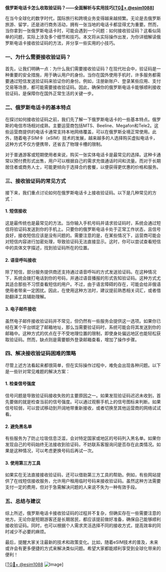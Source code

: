 **俄罗斯电话卡怎么收取验证码？——全面解析与实用技巧[[TG💪+ @esim1088](https://t.me/s/esim1088)]**

在当今全球化的数字时代，国际旅行和跨境业务变得越来越频繁。无论是去俄罗斯旅游、留学，还是进行商务活动，拥有一张当地的电话卡都显得尤为重要。然而，当你拿到一张俄罗斯电话卡时，可能会遇到一个问题：如何接收验证码？这看似简单的问题，实际上涉及多个细节和技巧。本文将从实际操作出发，为你详细解读俄罗斯电话卡接收验证码的方法，并分享一些实用的小技巧。

### 一、为什么需要接收验证码？

首先，让我们明确一点：为什么我们需要接收验证码？在现代社会中，验证码是一种重要的安全措施，用于确认用户的身份。当你在国外使用手机时，许多服务都需要通过短信发送验证码来验证你的身份。例如，注册新账户、登录某些应用、支付交易等场景，都可能需要接收验证码。因此，确保你的俄罗斯电话卡能够顺利接收验证码，是保障你在国外正常生活的关键一步。

### 二、俄罗斯电话卡的基本特点

在探讨如何接收验证码之前，我们先了解一下俄罗斯电话卡的一些基本特点。俄罗斯的电信市场相对成熟，主要运营商包括MTS、Beeline、Megafon和Tele2。这些运营商提供的电话卡通常支持本地网络覆盖，可以在俄罗斯全境正常使用。此外，随着电子SIM卡（eSIM）技术的发展，越来越多的人选择购买虚拟电话卡，这种方式不仅方便携带，还省去了物理卡槽的限制。

对于普通游客或短期使用者来说，购买一张实体电话卡是最常见的选择。这种卡通常以预付费形式出售，用户可以根据自己的需求充值通话时间和流量。而对于长期居住者或商务人士，可能更倾向于选择合约套餐，以便获得更优惠的价格和服务。

### 三、接收验证码的常见方式

接下来，我们重点讨论如何在俄罗斯电话卡上接收验证码。以下是几种常见的方式：

#### 1. **短信接收**
这是最传统也是最常见的方法。当你输入手机号码并请求验证码时，系统会通过短信将验证码发送到你的手机上。只要你的俄罗斯电话卡处于正常工作状态，且信号良好，接收短信应该是没有问题的。需要注意的是，在某些情况下，运营商可能会对短信内容进行加密处理，导致验证码无法直接显示。这时，你可以尝试查看短信中的具体文字描述，找到验证码所在的位置。

#### 2. **语音呼叫接收**
除了短信，部分服务提供商还支持通过语音呼叫的方式发送验证码。在这种情况下，系统会拨打电话到你的号码，并通过语音播报的形式告知验证码。这种方式尤其适合那些不习惯查看短信的用户。不过，由于语言障碍的存在，可能会给非俄语使用者带来一定困扰。因此，在使用这种方法时，建议提前熟悉相关词汇，或者借助翻译工具辅助理解。

#### 3. **电子邮件接收**
虽然电子邮件接收验证码并不常见，但仍然有一些服务会提供这一选项。如果你已经在某个平台绑定了邮箱地址，那么当需要验证码时，系统可能会将其发送到你的邮箱中。这种方式的优点在于不受地理位置的限制，即使身处偏远地区也能轻松获取验证码。然而，缺点则是需要额外登录邮箱查看，增加了操作步骤。

### 四、解决接收验证码困难的策略

尽管上述方法看起来都很简单，但在实际操作过程中，难免会出现各种问题。以下是一些针对常见难题的解决方案：

#### 1. **检查信号强度**
信号问题是导致验证码接收失败的主要原因之一。如果发现验证码迟迟未收到，首先要做的就是检查当前的信号强度。可以通过观察手机上的信号图标来判断。如果信号较弱，可以尝试移动到开阔地带重新接收，或者切换至其他运营商的网络试试看。

#### 2. **避免黑名单**
有些服务为了防止垃圾信息泛滥，会对特定国家或地区的号码列入黑名单。如果你发现自己的号码始终无法接收到验证码，不妨联系客服询问是否存在此类情况。如果是这种情况，可以考虑更换号码后再试一次。

#### 3. **使用第三方工具**
如果实在无法直接接收验证码，还可以借助第三方工具的帮助。例如，有些网站提供了在线短信接收服务，允许用户租用临时号码来接收验证码。虽然这种方法需要支付一定的费用，但对于急需解决问题的人来说不失为一种有效手段。

### 五、总结与建议

综上所述，俄罗斯电话卡接收验证码的过程并不复杂，但确实存在一些需要注意的地方。无论你是短期游客还是长期居民，都应该提前做好准备，确保自己能够顺利接收验证码。同时，也可以根据个人需求灵活选择不同的接收方式，提高效率的同时减少不必要的麻烦。

最后，提醒大家关注最新的技术和政策变化。比如，随着eSIM技术的普及，未来或许会有更多便捷的方式来解决类似问题。希望大家都能顺利享受到全球化带来的便利！

[[TG💪+ @esim1088](https://t.me/s/esim1088) ![Image](https://i.postimg.cc/4NQfJmqS/Snipaste-2025-05-13-00-14-12.png)]